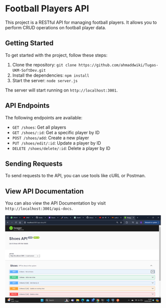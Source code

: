 # Football Players API

This project is a RESTful API for managing football players. It allows you to perform CRUD operations on football player data.

## Getting Started

To get started with the project, follow these steps:

1. Clone the repository: `git clone https://github.com/ahmaddwiki/Tugas-UKM-SoftDev.git`
2. Install the dependencies: `npm install`
3. Start the server: `node server.js`

The server will start running on `http://localhost:3001`.

## API Endpoints

The following endpoints are available:

- `GET /shoes`: Get all players
- `GET /shoes/:id`: Get a specific player by ID
- `POST /shoes/add`: Create a new player
- `PUT /shoes/edit/:id`: Update a player by ID
- `DELETE /shoes/delete/:id`: Delete a player by ID

## Sending Requests

To send requests to the API, you can use tools like cURL or Postman.

## View API Documentation

You can also view the API Documentation by visit `http://localhost:3001/api-docs`.

![Alt text](<Screenshot 2024-04-25 113406.png>)
